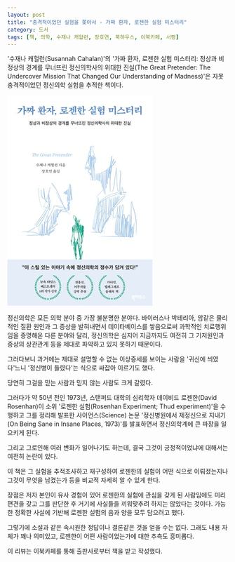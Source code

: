 ```yaml
---
layout: post
title: "충격적이었던 실험을 쫒아서 - 가짜 환자, 로젠한 실험 미스터리"
category: 도서
tags: [책, 의학, 수재나 캐헐런, 장호연, 북하우스, 이북카페, 서평]
---
```


'수재나 캐헐런(Susannah Cahalan)'의
'가짜 환자, 로젠한 실험 미스터리: 정상과 비정상의 경계를 무너뜨린 정신의학사의 위대한 진실(The Great Pretender: The Undercover Mission That Changed Our Understanding of Madness)'은
자못 충격적이었던 정신의학 실험을 추적한 책이다.

![표지](/images/the-great-pretender-book-h480.jpg)

정신의학은 모든 의학 분야 중 가장 불분명한 분야다.
바이러스나 박테리아, 암같은 물리적인 질환 원인과 그 증상을 발혀내면서
데이타베이스를 쌓음으로써 과학적인 치료행위임을 증명해온 다른 분야와 달리,
정신의학은 심지어 지금까지도 여전히 그 기저원인과 증상의 상관관게 등을 제대로 파악하고 있지 못하기 때문이다.

그러다보니 과거에는 제대로 설명할 수 없는 이상증세를 보이는 사람을
'귀신에 씌였다'느니 '정신병이 들렸다'는 식으로 싸잡아 이르기도 했다.

당연히 그걸을 믿는 사람과 믿지 않는 사람도 크게 갈렸다.

그러다가 약 50년 전인 1973년,
스탠퍼드 대학의 심리학자 데이비드 로젠한(David Rosenhan)이
소위 '로젠한 실험(Rosenhan Experiment; Thud experiment)'을 수행하고
그를 정리해 발표한 사이언스(Science) 논문 '정신병원에서 제정신으로 지내기(On Being Sane in Insane Places, 1973)'를 발표하면서
정신의학계에 큰 파장을 일으키게 된다.

그리고 그로인해 여러 변화가 일어나기도 하는데,
결국 그것이 긍정적이었냐에 대해서는 여전히 논란이 있다.

이 책은 그 실험을 추적조사하고 재구성하여
로젠한의 실험이 어떤 식으로 이뤄졌는지나
그것이 무엇을 남겼는가 등을 비교적 자세히 알 수 있게 한다.

장점은 저자 본인이 유사 경험이 있어 로젠한의 실험에 관심을 갖게 된 사람임에도
미리 편견을 갖고 그를 판단한 후 거기에 사실들을 끼워맞추려 하지는 않았다는 것이다.
가능한 정확한 사실에 기반해 로젠한 실험의 음과 양을 모두 담으려고 했다.

그렇기에 소설과 같은 속시원한 정답이나 결론같은 것을 얻을 수는 없다.
그래도 내용 자체가 꽤나 의미있고,
로젠한이 어떤 사람이었는가에 대한 추측도 흥미롭다.

<!--
본격 정신의학 역사 만화
[디에스엠 노트](https://post.naver.com/viewer/postView.naver?volumeNo=28977836&memberNo=23841638) 편 참고.
-->



<div class="im im-info">
이 리뷰는 이북카페를 통해 출판사로부터 책을 받고 작성했다.
</div>
